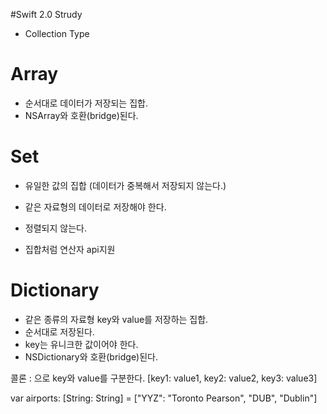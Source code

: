 #Swift 2.0 Strudy

- Collection Type

# Array
- 순서대로 데이터가 저장되는 집합.
- NSArray와 호환(bridge)된다.

# Set
- 유일한 값의 집합 (데이터가 중복해서 저장되지 않는다.)
- 같은 자료형의 데이터로 저장해야 한다.
- 정렬되지 않는다.

- 집합처럼 연산자 api지원

# Dictionary
- 같은 종류의 자료형  key와 value를 저장하는 집합.
- 순서대로 저장된다.
- key는 유니크한 값이어야 한다.
- NSDictionary와 호환(bridge)된다.
 
 
콜론 : 으로 key와 value를 구분한다.
[key1: value1, key2: value2, key3: value3]

var airports: [String: String] = ["YYZ": "Toronto Pearson", "DUB", "Dublin"]


